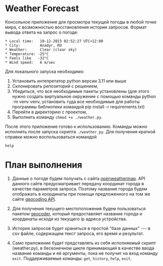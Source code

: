 # Weather Forecast

Консольное приложение для просмотра текущей погоды в любой точке мира, с возможностью восстановления истории запросов. Формат вывода ответа на запрос о погоде:
```
* Local time:   10-12-2023 02:52:27 UTC+12:00
* City:         Anadyr, RU
* Weather:      Clear (clear sky)
* Temperature: -25°C
* Feels like   -32°C
* Wind speed:   6 m/sec
```
Для локального запуска необходимо:

1. Установить интепретатор python версии 3.11 или выше
2. Склонировать репозиторий с решением,
3. Убедиться, что все необходимые пакеты установлены (для этого нужно создать виртуальное окружение с помощью команды python -m venv venv, установить туда все необходимые для работы программы библиотеки командой  pip install -r requirements.txt)
4. Перейти в директорию с проектом,
5. Выполнить команду `chmod +x ./weather.py`.

После этого приложение готово к использованию. Команды можно исполнять после запуска скрипта `./weather.py`. Для получения краткой справки можно воспользоваться командой
```
help
```


# План выполнения

1. Данные о погоде будем получать с сайта [openweathermap](https://openweathermap.org/current). API данного сайтв предусматривает передачу координат города в качестве параметров запроса. Поэтому название города будем отображать в координаты при помощи предложенного на том же сайте [geocoding API](https://openweathermap.org/api/geocoding-api).

2. Для получения текущего местоположения будем пользоваться пакетом [geocoder](https://geocoder.readthedocs.io/), который предоставляет название города и координаты исходя из текущего ip адреса устройства.

3. История запросов будет храниться в простой "базе данных" --- в csv файле, содержащем текст запроса, его время и результат.

4. Само приложение будет представлять из себя исполняемый скрипт (weather.py), в бесконечном цикле принимающий в качестве ввода название команды и её аргументы, пока не получит на вход команду `exit`. Поддерживаемые команды: `get`, `history`, `help`, `exit`.
